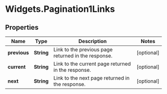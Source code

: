 # Widgets.Pagination1Links

## Properties
Name | Type | Description | Notes
------------ | ------------- | ------------- | -------------
**previous** | **String** | Link to the previous page returned in the response.  | [optional] 
**current** | **String** | Link to the current page returned in the response.  | [optional] 
**next** | **String** | Link to the next page returned in the response.  | [optional] 
